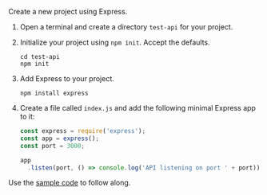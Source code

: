 Create a new project using Express.

1. Open a terminal and create a directory `test-api` for your project.
1. Initialize your project using `npm init`. Accept the defaults.

   ```shell
   cd test-api
   npm init
   ```

1. Add Express to your project.

   ```shell
   npm install express
   ```

1. Create a file called `index.js` and add the following minimal Express app to it:

   ```js
   const express = require('express');
   const app = express();
   const port = 3000;

   app
     .listen(port, () => console.log('API listening on port ' + port));
   ```

Use the [sample code](https://github.com/okta-samples/okta-express-js-api-quickstart) to follow along.
